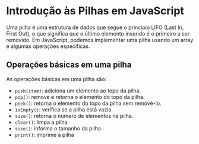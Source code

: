 # Introdução às Pilhas em JavaScript

Uma pilha é uma estrutura de dados que segue o princípio LIFO (Last In, First Out), o que significa que o último elemento inserido é o primeiro a ser removido. Em JavaScript, podemos implementar uma pilha usando um array e algumas operações específicas.

## Operações básicas em uma pilha

As operações básicas em uma pilha são:

- `push(item)`: adiciona um elemento ao topo da pilha.
- `pop()`: remove e retorna o elemento do topo da pilha.
- `peek()`: retorna o elemento do topo da pilha sem removê-lo.
- `isEmpty()`: verifica se a pilha está vazia.
- `size()`: retorna o número de elementos na pilha.
- `clear()`: limpa a pilha
- `size()`: informa o tamanho da pilha 
- `print()`: imprime a pilha



